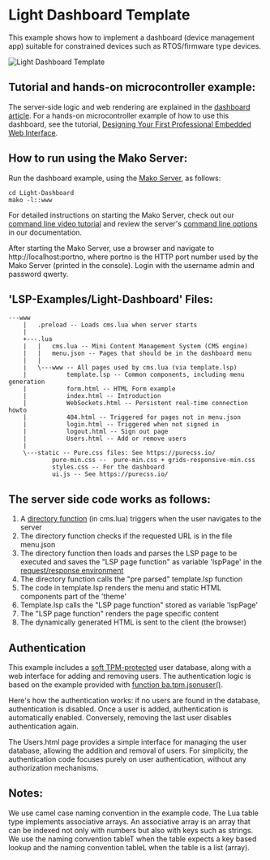 # Light Dashboard Template

This example shows how to implement a dashboard (device management
app) suitable for constrained devices such as RTOS/firmware type
devices.

![Light Dashboard Template](https://makoserver.net/blogmedia/dashboard/Light-Dashboard.gif)

## Tutorial and hands-on microcontroller example:
The server-side logic and web rendering are explained in the [dashboard article](https://makoserver.net/articles/How-to-Build-an-Interactive-Dashboard-App). For a hands-on microcontroller example of how to use this dashboard, see the tutorial, [Designing Your First Professional Embedded Web Interface](https://realtimelogic.com/articles/Designing-Your-First-Professional-Embedded-Web-Interface).

## How to run using the Mako Server:
Run the dashboard example, using the [Mako Server](https://makoserver.net/), as follows:

```
cd Light-Dashboard
mako -l::www
```
For detailed instructions on starting the Mako Server, check out our [command line video tutorial](https://youtu.be/vwQ52ZC5RRg) and review the server's [command line options](https://realtimelogic.com/ba/doc/?url=Mako.html#loadapp) in our documentation.

After starting the Mako Server, use a browser and navigate to
http://localhost:portno, where portno is the HTTP port number used by
the Mako Server (printed in the console). Login with the username
admin and password qwerty.


## 'LSP-Examples/Light-Dashboard' Files:

```
---www
    |   .preload -- Loads cms.lua when server starts
    |
    +---.lua
    |   |   cms.lua -- Mini Content Management System (CMS engine)
    |   |   menu.json -- Pages that should be in the dashboard menu
    |   |
    |   \---www -- All pages used by cms.lua (via template.lsp)
    |           template.lsp -- Common components, including menu generation
    |           form.html -- HTML Form example
    |           index.html -- Introduction
    |           WebSockets.html -- Persistent real-time connection howto
    |           404.html -- Triggered for pages not in menu.json
    |           login.html -- Triggered when not signed in
    |           logout.html -- Sign out page
    |           Users.html -- Add or remove users
    |
    \---static -- Pure.css files: See https://purecss.io/
            pure-min.css --  pure-min.css + grids-responsive-min.css
            styles.css -- For the dashboard
            ui.js -- See https://purecss.io/
```


## The server side code works as follows:

1. A [directory function](https://realtimelogic.com/ba/doc/?url=GettingStarted.html#directory) (in cms.lua) triggers when the user navigates to the server
2. The directory function checks if the requested URL is in the file menu.json
3. The directory function then loads and parses the LSP page to be executed and saves the "LSP page function" as variable 'lspPage' in the [request/response environment](https://realtimelogic.com/ba/doc/?url=lua.html#CMDE)
4. The directory function calls the "pre parsed" template.lsp function
5. The code in template.lsp renders the menu and static HTML components part of the 'theme'
6. Template.lsp calls the "LSP page function" stored as variable 'lspPage'
7. The "LSP page function" renders the page specific content
8. The dynamically generated HTML is sent to the client (the browser)


## Authentication

This example includes a [soft TPM-protected](https://realtimelogic.com/ba/doc/en/lua/auxlua.html#TPM) user database, along with a web interface for adding and removing users. The authentication logic is based on the example provided with [function ba.tpm.jsonuser()](https://realtimelogic.com/ba/doc/en/lua/auxlua.html#ba_tpm_jsonuser).

Here's how the authentication works: if no users are found in the database, authentication is disabled. Once a user is added, authentication is automatically enabled. Conversely, removing the last user disables authentication again.

The Users.html page provides a simple interface for managing the user database, allowing the addition and removal of users. For simplicity, the authentication code focuses purely on user authentication, without any authorization mechanisms.


## Notes:

We use camel case naming convention in the example code. The Lua table
type implements associative arrays. An associative array is an array
that can be indexed not only with numbers but also with keys such as
strings. We use the naming convention tableT when the table expects a
key based lookup and the naming convention tableL when the table is a
list (array).

